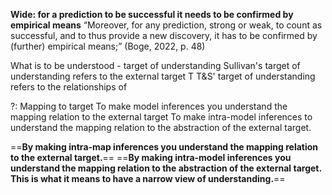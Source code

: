 
**Wide: for a prediction to be successful it needs to be confirmed by empirical means**
“Moreover, for any prediction, strong or weak, to count as successful, and to thus provide a new discovery, it has to be confirmed by (further) empirical means;” (Boge, 2022, p. 48)

What is to be understood - target of understanding
Sullivan's target of understanding refers to the external target T
T&S' target of understanding refers to the relationships of 

?: Mapping to target
To make model inferences you understand the mapping relation to the external target
To make intra-model inferences to understand the mapping relation to the abstraction of the external target.

==**By making intra-map inferences you understand the mapping relation to the external target.**==
==**By making intra-model inferences you understand the mapping relation to the abstraction of the external target. This is what it means to have a narrow view of understanding.**==

